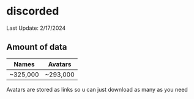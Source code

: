# discorded
Last Update: 2/17/2024

## Amount of data

| Names    | Avatars  |
|----------|----------|
| ~325,000 | ~293,000 |

Avatars are stored as links so u can just download as many as you need

